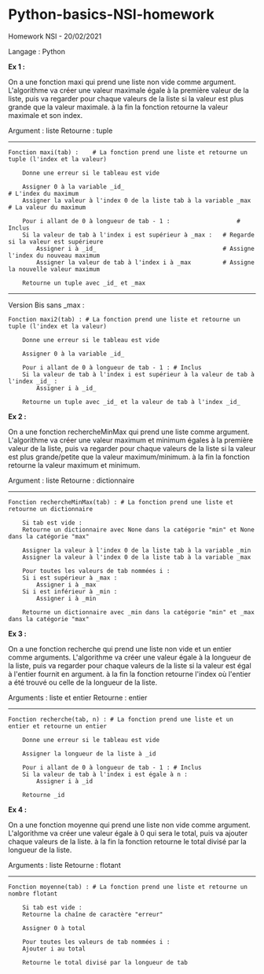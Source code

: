 # Python-basics-NSI-homework


Homework NSI - 20/02/2021

Langage : Python



**Ex 1 :**

On a une fonction maxi qui prend une liste non vide comme argument.
L'algorithme va créer une valeur maximale égale à la première valeur de la liste,
puis va regarder pour chaque valeurs de la liste si la valeur est plus grande que
la valeur maximale. à la fin la fonction retourne la valeur maximale et son index.

Argument : liste
Retourne : tuple

--------------------------------------

	Fonction maxi(tab) :    # La fonction prend une liste et retourne un tuple (l'index et la valeur)

	    Donne une erreur si le tableau est vide

	    Assigner 0 à la variable _id_                                       # L'index du maximum
	    Assigner la valeur à l'index 0 de la liste tab à la variable _max   # La valeur du maximum

	    Pour i allant de 0 à longueur de tab - 1 :                   # Inclus
		Si la valeur de tab à l'index i est supérieur à _max :   # Regarde si la valeur est supérieure
		    Assigner i à _id_                                    # Assigne l'index du nouveau maximum
		    Assigner la valeur de tab à l'index i à _max         # Assigne la nouvelle valeur maximum

	    Retourne un tuple avec _id_ et _max

--------------------------------------

Version Bis sans _max :

	Fonction maxi2(tab) : # La fonction prend une liste et retourne un tuple (l'index et la valeur)

	    Donne une erreur si le tableau est vide

	    Assigner 0 à la variable _id_

	    Pour i allant de 0 à longueur de tab - 1 : # Inclus
		Si la valeur de tab à l'index i est supérieur à la valeur de tab à l'index _id_ :
		    Assigner i à _id_

	    Retourne un tuple avec _id_ et la valeur de tab à l'index _id_







**Ex 2 :**

On a une fonction rechercheMinMax qui prend une liste comme argument.
L'algorithme va créer une valeur maximum et minimum égales à la première valeur de la liste,
puis va regarder pour chaque valeurs de la liste si la valeur est plus grande/petite que
la valeur maximum/minimum. à la fin la fonction retourne la valeur maximum et minimum.

Argument : liste
Retourne : dictionnaire

--------------------------------------

	Fonction rechercheMinMax(tab) : # La fonction prend une liste et retourne un dictionnaire

	    Si tab est vide :
		Retourne un dictionnaire avec None dans la catégorie "min" et None dans la catégorie "max"

	    Assigner la valeur à l'index 0 de la liste tab à la variable _min
	    Assigner la valeur à l'index 0 de la liste tab à la variable _max

	    Pour toutes les valeurs de tab nommées i :
		Si i est supérieur à _max :
		    Assigner i à _max
		Si i est inférieur à _min :
		    Assigner i à _min

	    Retourne un dictionnaire avec _min dans la catégorie "min" et _max dans la catégorie "max"







**Ex 3 :**

On a une fonction recherche qui prend une liste non vide et un entier comme arguments.
L'algorithme va créer une valeur égale à la longueur de la liste, puis va regarder 
pour chaque valeurs de la liste si la valeur est égal à l'entier fournit en argument.
à la fin la fonction retourne l'index où l'entier a été trouvé ou celle de la longueur
de la liste.

Arguments : liste et entier
Retourne  : entier

--------------------------------------

	Fonction recherche(tab, n) : # La fonction prend une liste et un entier et retourne un entier

	    Donne une erreur si le tableau est vide

	    Assigner la longueur de la liste à _id

	    Pour i allant de 0 à longueur de tab - 1 : # Inclus
		Si la valeur de tab à l'index i est égale à n :
		    Assigner i à _id

	    Retourne _id







**Ex 4 :**

On a une fonction moyenne qui prend une liste non vide comme argument.
L'algorithme va créer une valeur égale à 0 qui sera le total, puis va ajouter chaque 
valeurs de la liste. à la fin la fonction retourne le total divisé par la longueur de
la liste.

Arguments : liste
Retourne  : flotant

--------------------------------------

	Fonction moyenne(tab) : # La fonction prend une liste et retourne un nombre flotant

	    Si tab est vide :
		Retourne la chaîne de caractère "erreur"

	    Assigner 0 à total

	    Pour toutes les valeurs de tab nommées i :
		Ajouter i au total

	    Retourne le total divisé par la longueur de tab


